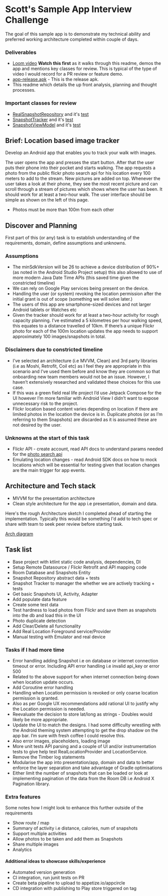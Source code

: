 # Scott's Sample App Interview Challenge

The goal of this sample app is to demonstrate my technical ability and preferred working architecture completed within couple of days. 

### Deliverables  
* [Loom video](https://loom.com/share/0b10dc86fc114798ab3127ab93eba920) **Watch this first** as 
  it walks through this readme, demos the app and mentions key classes for review. This is 
  typical of 
  the type of video I 
  would 
  record 
  for a PR review or feature demo. 
* [app-release.apk](deliverables/app-release-v1.1.apk) - This is the release apk.
* This readme which details the up front analysis, planning and thought processes. 

### Important classes for review

* [RealSnapshotRepository](https://github.com/scottyab/sample-location-based-image-tracker/blob/main/app/src/main/java/com/scottyab/challenge/data/RealSnapshotRepository.kt) and it's [test](https://github.com/scottyab/sample-location-based-image-tracker/blob/main/app/src/test/java/com/scottyab/challenge/data/RealSnapshotRepositoryTest.kt)
* [SnapshotTracker](https://github.com/scottyab/sample-location-based-image-tracker/blob/main/app/src/main/java/com/scottyab/challenge/domain/SnapshotTracker.kt) and it's [test](https://github.com/scottyab/sample-location-based-image-tracker/blob/main/app/src/test/java/com/scottyab/challenge/domain/SnapshotTrackerTest.kt)
* [SnapshotViewModel](https://github.com/scottyab/sample-location-based-image-tracker/blob/main/app/src/main/java/com/scottyab/challenge/presentation/snapshots/SnapshotsViewModel.kt) and it's [test](https://github.com/scottyab/sample-location-based-image-tracker/blob/main/app/src/test/java/com/scottyab/challenge/presentation/snapshots/SnapshotsViewModelTest.kt) 


## Brief: Location based image tracker

Develop an Android app that enables you to track your walk with images.

The user opens the app and presses the start button. After that the user puts their phone into their pocket and starts walking. The app requests a photo from the public flickr photo search api for his location every 100 meters to add to the stream. New pictures are added on top. Whenever the user takes a look at their phone, they see the most recent picture and can scroll through a stream of pictures which shows where the user has been. It should work for at least a two-hour walk. The user interface should be simple as shown on the left of this page.

* Photos must be more than 100m from each other 
  

## Discover and Planning
First part of this (or any) task is to establish understanding of the requirements, domain, 
define assumptions and unknowns.

### Assumptions
* The minSdkVersion will be 26 to achieve a device distribution of 90%+ (as noted in the Android Studio Project setup) this also allowed to use of more modern Java Date Time APIs (this saved time given the constricted timeline)
* We can rely on Google Play services being present on the device.
* Handling the user (or system) revoking the location permission after the initial grant is out of scope (something we will solve later.)
* The users of this app are smartphone-sized devices and not larger Android tablets or Watches etc
* Given the tracker should work for at least a two-hour activity for rough capacity planning. I’ve estimated a 5 kilometres per hour walking speed, this equates to a distance travelled of 10km. If there’s a unique Flickr photo for each of the 100m location updates the app needs to support approximately 100 images/snapshots in total.

### Disclaimers due to constricted timeline
* I’ve selected an architecture (i.e MVVM, Clean) and 3rd party libraries (i.e as Moshi, Retrofit, Coil etc) as I feel they are appropriate in this scenario and I’ve used them before and know they are common so that onboarding new team members would not be an issue. However, I haven’t extensively researched and validated these choices for this use case.
* If this was a green field real life project I’d use Jetpack Compose for the UI however I’m more familiar with Android View I didn’t want to expose unnecessary risk to the project.
* Flickr location based content varies depending on location if there are limited photos in the location the device is in. Duplicate photos (or as I’m referring to them Snapshots) are discarded as it is assumed these are not desired by the user.

### Unknowns at the start of this task 
* Flickr API - create account, read API docs to understand params needed for the [photo search 
  api](https://www.flickr.com/services/api/flickr.photos.search.html) 
* Emulating location changes - read Android SDK docs on how to mock locations which will be 
  essential for testing given that location changes are the main trigger for app events. 

## Architecture and Tech stack
* MVVM for the presentation architecture 
* Clean style architecture for the app i.e presentation, domain and data. 

Here's the rough Architecture sketch I completed ahead of starting the implementation. Typically 
this would be something I'd add to tech spec or share with team to seek peer review before 
starting task.  

[Arch diagram](/deliverables/challenge-arch-v3.png) 

## Task list

* Base project with ktlint static code analysis, dependencies, DI
* Setup Remote Datasource / Flickr Retrofit and API mapping code
* Room Database and Snapshots Entity
* Snapshot Repository abstract data + tests
* Snapshot Tracker to manager the whether we are actively tracking + tests
* Get basic Snapshots UI, Activity, Adapter
* Add populate data feature
* Create some test data
* Test hardness to load photos from Flickr and save them as snapshots into the db and load this 
in the UI
* Photo duplicate detection
* Add Clear/Delete all functionality
* Add Real Location Foreground service/Provider
* Manual testing with Emulator and real device

### Tasks if I had more time
* Error handling adding Snapshot i.e on database or internet connection timeout or error. 
Including API error handling i.e invalid api_key or error 500
* Related to the above support for when internet connection being down when location update occurs.
* Add Coroutine error handling
* Handling when Location permission is revoked or only coarse location permission is granted.
* Also as per Google UX recommendations add rational UI to justify why the Location permission is 
needed.
* Reevaluate the decision to store lat/long as strings - Doubles would likely be more appropriate.
* Update the UI to match the designs. I had some difficulty wrestling with the Android theming 
system attempting to get the drop shadow on the app bar. I’m sure with fresh coffee I could resolve this.
* Also error images, placeholders, loading image
* More unit tests API parsing and a couple of UI and/or instrumentation tests to give help test 
RealLocationProvider and LocationService.
* Remove the Timber log statements
* Modularise the app into presentation/app, domain and data to better enforce the layer 
separation and take advantage of Gradle optimisations
* Either limit the number of snapshots that can be loaded or look at implementing pagination of 
the data from the Room DB i.e Android X Pagination library.

### Extra features
Some notes how I might look to enhance this further outside of the requirements

* Show route / map
* Summary of activity i.e distance, calories, num of snapshots
* Support multiple activities
* Allow photos to be taken and add them as Snapshots
* Share multiple images  
* Analytics

#### Additional ideas to showcase skills/experience 

* Automated version generation 
* CI integration, run junit tests on PR
 * Create beta pipeline to upload to appetize.io/appcircle 
* CD integration with publishing to Play store triggered on tag


 
